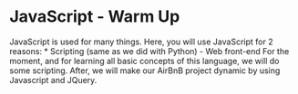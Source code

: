 <h1>JavaScript - Warm Up</h1>

<p>
JavaScript is used for many things. Here, you will use JavaScript for 2 reasons:
	* Scripting (same as we did with Python)
	- Web front-end
For the moment, and for learning all basic concepts of this language, we will do some scripting. 
After, we will make our AirBnB project dynamic by using Javascript and JQuery.
</p>
